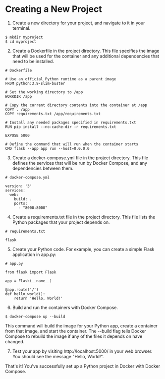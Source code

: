 # Creating a New Project

1. Create a new directory for your project, and navigate to it in your terminal.

```
$ mkdir myproject
$ cd myproject
```

2. Create a Dockerfile in the project directory. This file specifies the image that will be used for the container and any additional dependencies that need to be installed.

```
# Dockerfile

# Use an official Python runtime as a parent image
FROM python:3.9-slim-buster

# Set the working directory to /app
WORKDIR /app

# Copy the current directory contents into the container at /app
COPY . /app
COPY requirements.txt /app/requirements.txt

# Install any needed packages specified in requirements.txt
RUN pip install --no-cache-dir -r requirements.txt

EXPOSE 5000

# Define the command that will run when the container starts
CMD flask --app app run --host=0.0.0.0
```

3. Create a docker-compose.yml file in the project directory. This file defines the services that will be run by Docker Compose, and any dependencies between them.

```
# docker-compose.yml

version: '3'
services:
  web:
    build: .
    ports:
      - "8000:8000"
```

4. Create a requirements.txt file in the project directory. This file lists the Python packages that your project depends on.

```
# requirements.txt

flask
```

5. Create your Python code. For example, you can create a simple Flask application in app.py:

```
# app.py

from flask import Flask

app = Flask(__name__)

@app.route('/')
def hello_world():
    return 'Hello, World!'
```

6. Build and run the containers with Docker Compose.

```
$ docker-compose up --build
```

This command will build the image for your Python app, create a container from that image, and start the container. The --build flag tells Docker Compose to rebuild the image if any of the files it depends on have changed.

7. Test your app by visiting http://localhost:5000/ in your web browser. You should see the message "Hello, World!".

That's it! You've successfully set up a Python project in Docker with Docker Compose.
